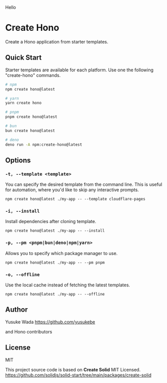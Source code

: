 Hello

# Create Hono

Create a Hono application from starter templates.

## Quick Start

Starter templates are available for each platform. Use one the following "create-hono" commands.

```bash
# npm
npm create hono@latest

# yarn
yarn create hono

# pnpm
pnpm create hono@latest

# bun
bun create hono@latest

# deno
deno run -A npm:create-hono@latest
```

## Options

### `-t, --template <template>`

You can specify the desired template from the command line. This is useful for automation, where you'd like to skip any interactive prompts.

```
npm create hono@latest ./my-app -- --template cloudflare-pages
```

### `-i, --install`

Install dependencies after cloning template.

```
npm create hono@latest ./my-app -- --install
```

### `-p, --pm <pnpm|bun|deno|npm|yarn>`

Allows you to specify which package manager to use.

```
npm create hono@latest ./my-app -- --pm pnpm
```

### `-o, --offline`

Use the local cache instead of fetching the latest templates.

```
npm create hono@latest ./my-app -- --offline
```

## Author

Yusuke Wada <https://github.com/yusukebe>

and Hono contributors

## License

MIT

This project source code is based on **Create Solid** MIT Licensed.
<https://github.com/solidjs/solid-start/tree/main/packages/create-solid>
